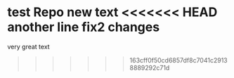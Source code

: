 test Repo
new text
<<<<<<< HEAD
another line
fix2 changes
=======
very great text
>>>>>>> 163cff0f50cd6857df8c7041c29138889292c71d
